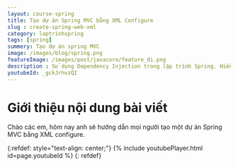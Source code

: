```yaml
---
layout: course-spring
title: Tạo dự án Spring MVC bằng XML Configure
slug : create-spring-web-xml
category: laptrinhspring
tags: [spring]
summery: Tạo dự án spring MVC 
image: /images/blog/spring.png
featureImage: /images/post/javacore/feature_di.png
description : Sử dụng Dependency Injection trong lập trình Spring. Hiểu được Dependency Injection là gì. Hướng dẫn sử dụng DI trong lập trình Spring.
youtubeId: _gckJrhvzQI
---
```


# **Giới thiệu nội dung bài viết**

Chào các em, hôm nay anh sẽ hướng dẫn mọi người tạo một dự án Spring MVC bằng XML configure.


{:refdef: style="text-align: center;"}
{% include youtubePlayer.html id=page.youtubeId %}
{: refdef}
